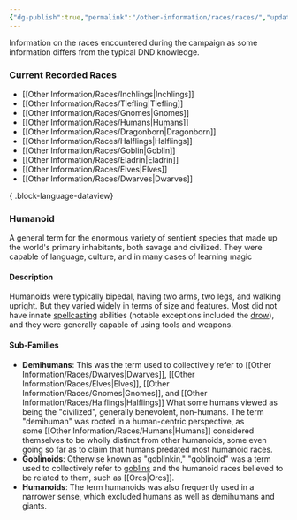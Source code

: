 ```yaml
---
{"dg-publish":true,"permalink":"/other-information/races/races/","updated":"2025-02-08T16:06:57.205+00:00"}
---
```


Information on the races encountered during the campaign as some information differs from the typical DND knowledge.

### Current Recorded Races
- [[Other Information/Races/Inchlings\|Inchlings]]
- [[Other Information/Races/Tiefling\|Tiefling]]
- [[Other Information/Races/Gnomes\|Gnomes]]
- [[Other Information/Races/Humans\|Humans]]
- [[Other Information/Races/Dragonborn\|Dragonborn]]
- [[Other Information/Races/Halflings\|Halflings]]
- [[Other Information/Races/Goblin\|Goblin]]
- [[Other Information/Races/Eladrin\|Eladrin]]
- [[Other Information/Races/Elves\|Elves]]
- [[Other Information/Races/Dwarves\|Dwarves]]

{ .block-language-dataview}
### Humanoid 
A general term for the enormous variety of sentient species that made up the world's primary inhabitants, both savage and civilized. They were capable of language, culture, and in many cases of learning magic

#### Description
Humanoids were typically bipedal, having two arms, two legs, and walking upright. But they varied widely in terms of size and features. Most did not have innate [spellcasting](https://forgottenrealms.fandom.com/wiki/Spellcaster "Spellcaster") abilities (notable exceptions included the [drow](https://forgottenrealms.fandom.com/wiki/Drow "Drow")), and they were generally capable of using tools and weapons.

#### Sub-Families
- **Demihumans**: This was the term used to collectively refer to [[Other Information/Races/Dwarves\|Dwarves]], [[Other Information/Races/Elves\|Elves]], [[Other Information/Races/Gnomes\|Gnomes]], and [[Other Information/Races/Halflings\|Halflings]] What some humans viewed as being the "civilized", generally benevolent, non-humans. The term "demihuman" was rooted in a human-centric perspective, as some [[Other Information/Races/Humans\|Humans]] considered themselves to be wholly distinct from other humanoids, some even going so far as to claim that humans predated most humanoid races.
- **Goblinoids**: Otherwise known as "goblinkin," "goblinoid" was a term used to collectively refer to [goblins](https://forgottenrealms.fandom.com/wiki/Goblin "Goblin") and the humanoid races believed to be related to them, such as [[Orcs\|Orcs]].
- **Humanoids**: The term humanoids was also frequently used in a narrower sense, which excluded humans as well as demihumans and giants.